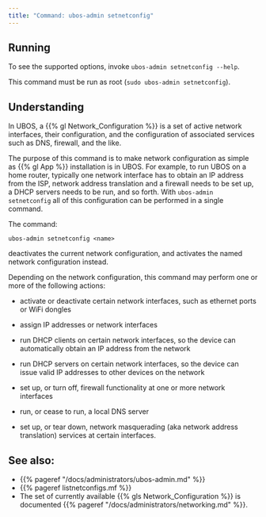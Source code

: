 ```yaml
---
title: "Command: ubos-admin setnetconfig"
---
```


## Running

To see the supported options, invoke ``ubos-admin setnetconfig --help``.

This command must be run as root (``sudo ubos-admin setnetconfig``).

## Understanding

In UBOS, a {{% gl Network_Configuration %}} is a set of active
network interfaces, their configuration, and the configuration of associated services
such as DNS, firewall, and the like.

The purpose of this command is to make network configuration as simple as {{% gl App %}} installation
is in UBOS. For example, to run UBOS on a home router, typically one network interface has
to obtain an IP address from the ISP, network address translation and a firewall needs
to be set up, a DHCP servers needs to be run, and so forth. With ``ubos-admin setnetconfig``
all of this configuration can be performed in a single command.

The command:

```
ubos-admin setnetconfig <name>
```

deactivates the current network configuration, and activates the named network
configuration instead.

Depending on the network configuration, this command may perform one or more of the
following actions:

* activate or deactivate certain network interfaces, such as ethernet ports or
  WiFi dongles

* assign IP addresses or network interfaces

* run DHCP clients on certain network interfaces, so the device can automatically
  obtain an IP address from the network

* run DHCP servers on certain network interfaces, so the device can issue valid
  IP addresses to other devices on the network

* set up, or turn off, firewall functionality at one or more network interfaces

* run, or cease to run, a local DNS server

* set up, or tear down, network masquerading (aka network address translation)
  services at certain interfaces.

## See also:

* {{% pageref "/docs/administrators/ubos-admin.md" %}}
* {{% pageref listnetconfigs.mf %}}
* The set of currently available {{% gls Network_Configuration %}} is documented
  {{% pageref "/docs/administrators/networking.md" %}}.


